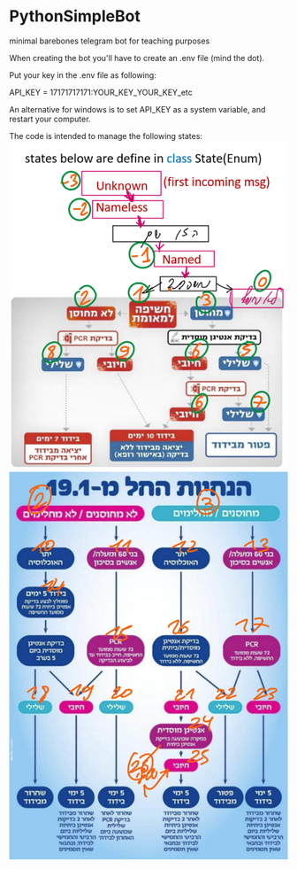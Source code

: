 # PythonSimpleBot
minimal barebones telegram bot for teaching purposes

When creating the bot you'll have to create an .env file (mind the dot).

Put your key in the .env file as following:

API_KEY = 17171717171:YOUR_KEY_YOUR_KEY_etc

An alternative for windows is to set API_KEY as a system variable, and restart your computer.

The code is intended to manage the following states:
![img.png](img.png)
![img_1.png](img_1.png)
